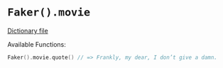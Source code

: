 # `Faker().movie`

[Dictionary file](../core/src/main/resources/locales/en/movie.yml)

Available Functions:  
```kotlin
Faker().movie.quote() // => Frankly, my dear, I don’t give a damn.
```

